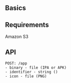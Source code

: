 Basics
-------------


Requirements
------------

Amazon S3


API
-----

    POST: /app
    - binary - file (IPA or APK)
    - identifier - string ()
    - icon - file (PNG)